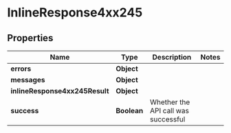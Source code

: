 # InlineResponse4xx245

## Properties
Name | Type | Description | Notes
------------ | ------------- | ------------- | -------------
**errors** | **Object** |  | 
**messages** | **Object** |  | 
**inlineResponse4xx245Result** | **Object** |  | 
**success** | **Boolean** | Whether the API call was successful | 
